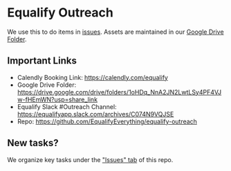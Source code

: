# Equalify Outreach
We use this to do items in [issues](https://github.com/EqualifyEverything/equalify-outreach/issues). Assets are maintained in our [Google Drive Folder](https://drive.google.com/drive/folders/1oHDq_NnA2JN2LwtLSy4PF4VJw-fHEmWN?usp=share_link).

## Important Links
- Calendly Booking Link: https://calendly.com/equalify
- Google Drive Folder: https://drive.google.com/drive/folders/1oHDq_NnA2JN2LwtLSy4PF4VJw-fHEmWN?usp=share_link
- Equalify Slack #Outreach Channel: https://equalifyapp.slack.com/archives/C074N9VQJSE
- Repo: https://github.com/EqualifyEverything/equalify-outreach

## New tasks?
We organize key tasks under the ["Issues" tab](https://github.com/EqualifyEverything/equalify-outreach/issues) of this repo. 
